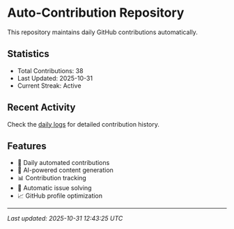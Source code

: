 # Auto-Contribution Repository

This repository maintains daily GitHub contributions automatically.

## Statistics

- Total Contributions: 38
- Last Updated: 2025-10-31
- Current Streak: Active

## Recent Activity

Check the [daily logs](./contributions/daily_logs/) for detailed contribution history.

## Features

- 🔄 Daily automated contributions
- 🤖 AI-powered content generation
- 📊 Contribution tracking
- 🐛 Automatic issue solving
- 📈 GitHub profile optimization

---
*Last updated: 2025-10-31 12:43:25 UTC*
